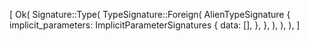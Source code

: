 [
    Ok(
        Signature::Type(
            TypeSignature::Foreign(
                AlienTypeSignature {
                    implicit_parameters: ImplicitParameterSignatures {
                        data: [],
                    },
                },
            ),
        ),
    ),
]